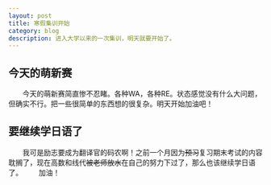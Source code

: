 ```yaml
---
layout: post
title: 寒假集训开始
category: blog
description: 进入大学以来的一次集训，明天就要开始了。
---
```


## 今天的萌新赛

　　今天的萌新赛简直惨不忍睹。各种WA，各种RE。状态感觉没有什么大问题，但确实不行。把一些很简单的东西想的很复杂。明天开始加油吧！

## 要继续学日语了

　　我可是励志要成为翻译官的码农啊！之前一个月因为~~预习~~复习期末考试的内容耽搁了，现在高数和线代~~被老师放水~~在自己的努力下过了，那么也该继续学日语了。
　　加油！
